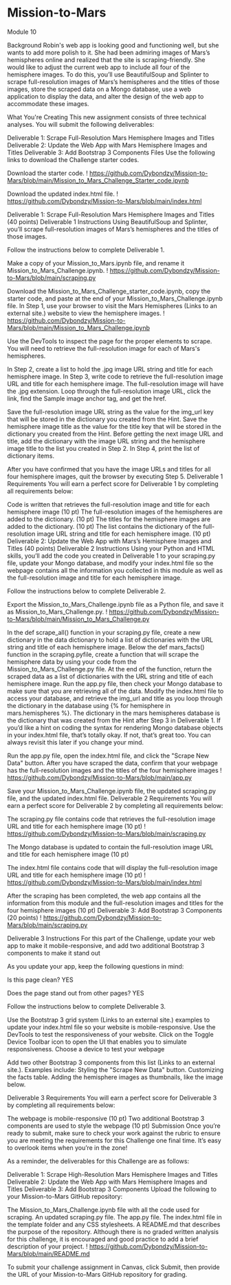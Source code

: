# Mission-to-Mars


Module 10

Background
Robin's web app is looking good and functioning well, but she wants to add more polish to it. She had been admiring images of Mars’s hemispheres online and realized that the site is scraping-friendly. She would like to adjust the current web app to include all four of the hemisphere images. To do this, you’ll use BeautifulSoup and Splinter to scrape full-resolution images of Mars’s hemispheres and the titles of those images, store the scraped data on a Mongo database, use a web application to display the data, and alter the design of the web app to accommodate these images.

What You're Creating
This new assignment consists of three technical analyses. You will submit the following deliverables:

Deliverable 1: Scrape Full-Resolution Mars Hemisphere Images and Titles
Deliverable 2: Update the Web App with Mars Hemisphere Images and Titles
Deliverable 3: Add Bootstrap 3 Components
Files
Use the following links to download the Challenge starter codes.

Download the starter code.
! https://github.com/Dybondzy/Mission-to-Mars/blob/main/Mission_to_Mars_Challenge_Starter_code.ipynb

Download the updated index.html file.
! https://github.com/Dybondzy/Mission-to-Mars/blob/main/index.html

Deliverable 1: Scrape Full-Resolution Mars Hemisphere Images and Titles (40 points)
Deliverable 1 Instructions
Using BeautifulSoup and Splinter, you’ll scrape full-resolution images of Mars’s hemispheres and the titles of those images.

Follow the instructions below to complete Deliverable 1.

Make a copy of your Mission_to_Mars.ipynb file, and rename it Mission_to_Mars_Challenge.ipynb.
! https://github.com/Dybondzy/Mission-to-Mars/blob/main/scraping.py

Download the Mission_to_Mars_Challenge_starter_code.ipynb, copy the starter code, and paste at the end of your Mission_to_Mars_Challenge.ipynb file.
In Step 1, use your browser to visit the Mars Hemispheres (Links to an external site.) website to view the hemisphere images.
! https://github.com/Dybondzy/Mission-to-Mars/blob/main/Mission_to_Mars_Challenge.ipynb

Use the DevTools to inspect the page for the proper elements to scrape. You will need to retrieve the full-resolution image for each of Mars's hemispheres.

In Step 2, create a list to hold the .jpg image URL string and title for each hemisphere image.
In Step 3, write code to retrieve the full-resolution image URL and title for each hemisphere image. The full-resolution image will have the .jpg extension.
Loop through the full-resolution image URL, click the link, find the Sample image anchor tag, and get the href.


Save the full-resolution image URL string as the value for the img_url key that will be stored in the dictionary you created from the Hint.
Save the hemisphere image title as the value for the title key that will be stored in the dictionary you created from the Hint.
Before getting the next image URL and title, add the dictionary with the image URL string and the hemisphere image title to the list you created in Step 2.
In Step 4, print the list of dictionary items. 

After you have confirmed that you have the image URLs and titles for all four hemisphere images, quit the browser by executing Step 5.
Deliverable 1 Requirements
You will earn a perfect score for Deliverable 1 by completing all requirements below:

Code is written that retrieves the full-resolution image and title for each hemisphere image (10 pt)
The full-resolution images of the hemispheres are added to the dictionary. (10 pt)
The titles for the hemisphere images are added to the dictionary. (10 pt)
The list contains the dictionary of the full-resolution image URL string and title for each hemisphere image. (10 pt)
Deliverable 2: Update the Web App with Mars’s Hemisphere Images and Titles (40 points)
Deliverable 2 Instructions
Using your Python and HTML skills, you’ll add the code you created in Deliverable 1 to your scraping.py file, update your Mongo database, and modify your index.html file so the webpage contains all the information you collected in this module as well as the full-resolution image and title for each hemisphere image.

Follow the instructions below to complete Deliverable 2.

Export the Mission_to_Mars_Challenge.ipynb file as a Python file, and save it as Mission_to_Mars_Challenge.py.
! https://github.com/Dybondzy/Mission-to-Mars/blob/main/Mission_to_Mars_Challenge.py

In the def scrape_all() function in your scraping.py file, create a new dictionary in the data dictionary to hold a list of dictionaries with the URL string and title of each hemisphere image.
Below the def mars_facts() function in the scraping.pyfile, create a function that will scrape the hemisphere data by using your code from the Mission_to_Mars_Challenge.py file. At the end of the function, return the scraped data as a list of dictionaries with the URL string and title of each hemisphere image.
Run the app.py file, then check your Mongo database to make sure that you are retrieving all of the data.
Modify the index.html file to access your database, and retrieve the img_url and title as you loop through the dictionary in the database using {% for hemisphere in mars.hemispheres %}. The dictionary in the mars hemispheres database is the dictionary that was created from the Hint after Step 3 in Deliverable 1.
If you’d like a hint on coding the syntax for rendering Mongo database objects in your index.html file, that’s totally okay. If not, that’s great too. You can always revisit this later if you change your mind.

Run the app.py file, open the index.html file, and click the "Scrape New Data" button.
After you have scraped the data, confirm that your webpage has the full-resolution images and the titles of the four hemisphere images
! https://github.com/Dybondzy/Mission-to-Mars/blob/main/app.py

Save your Mission_to_Mars_Challenge.ipynb file, the updated scraping.py file, and the updated index.html file.
Deliverable 2 Requirements
You will earn a perfect score for Deliverable 2 by completing all requirements below:

The scraping.py file contains code that retrieves the full-resolution image URL and title for each hemisphere image (10 pt)
! https://github.com/Dybondzy/Mission-to-Mars/blob/main/scraping.py

The Mongo database is updated to contain the full-resolution image URL and title for each hemisphere image (10 pt)

The index.html file contains code that will display the full-resolution image URL and title for each hemisphere image (10 pt)
! https://github.com/Dybondzy/Mission-to-Mars/blob/main/index.html

After the scraping has been completed, the web app contains all the information from this module and the full-resolution images and titles for the four hemisphere images (10 pt)
Deliverable 3: Add Bootstrap 3 Components (20 points)
! https://github.com/Dybondzy/Mission-to-Mars/blob/main/scraping.py

Deliverable 3 Instructions
For this part of the Challenge, update your web app to make it mobile-responsive, and add two additional Bootstrap 3 components to make it stand out

As you update your app, keep the following questions in mind:

Is this page clean?
YES

Does the page stand out from other pages?
YES

Follow the instructions below to complete Deliverable 3.

Use the Bootstrap 3 grid system (Links to an external site.) examples to update your index.html file so your website is mobile-responsive. Use the DevTools to test the responsiveness of your website.
Click on the Toggle Device Toolbar icon to open the UI that enables you to simulate responsiveness.
Choose a device to test your webpage

Add two other Bootstrap 3 components from this list (Links to an external site.). Examples include:
Styling the "Scrape New Data" button.
Customizing the facts table.
Adding the hemisphere images as thumbnails, like the image below.

Deliverable 3 Requirements
You will earn a perfect score for Deliverable 3 by completing all requirements below:

The webpage is mobile-responsive (10 pt)
Two additional Bootstrap 3 components are used to style the webpage (10 pt)
Submission
Once you’re ready to submit, make sure to check your work against the rubric to ensure you are meeting the requirements for this Challenge one final time. It’s easy to overlook items when you’re in the zone!

As a reminder, the deliverables for this Challenge are as follows:

Deliverable 1: Scrape High-Resolution Mars Hemisphere Images and Titles
Deliverable 2: Update the Web App with Mars Hemisphere Images and Titles
Deliverable 3: Add Bootstrap 3 Components
Upload the following to your Mission-to-Mars GitHub repository:

The Mission_to_Mars_Challenge.ipynb file with all the code used for scraping.
An updated scraping.py file.
The app.py file.
The index.html file in the template folder and any CSS stylesheets.
A README.md that describes the purpose of the repository. Although there is no graded written analysis for this challenge, it is encouraged and good practice to add a brief description of your project.
! https://github.com/Dybondzy/Mission-to-Mars/blob/main/README.md

To submit your challenge assignment in Canvas, click Submit, then provide the URL of your Mission-to-Mars GitHub repository for grading.

